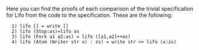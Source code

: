 Here you can find the proofs of each comparison of the trivial specification for Lifo from the code to the specification.
These are the following:

      1) lifo [] = write []
      2) lifo (Stop:as)=lifo as
      3) lifo (Fork a1 a2:as) = lifo ([a1,a2]++as)
      4) lifo (Atom (Writer str x) : zs) = write str >> lifo (x:zs)
